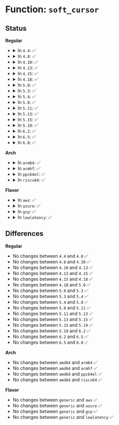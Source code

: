 # Function: <code>soft_cursor</code>

## Status
<b>Regular</b>
<ul>
<li>
<details>
<summary>In <code>4.4</code>: ✅</summary>

```c
int soft_cursor(struct fb_info *info, struct fb_cursor *cursor);
```

**Collision:** Unique Global

**Inline:** No

**Transformation:** False

**Instances:**

```
In drivers/video/console/softcursor.c (ffffffff814670d0)
Location: drivers/video/console/softcursor.c:22
Inline: False
Direct callers:
  - drivers/video/console/bitblit.c:bit_cursor
  - drivers/video/console/fbcon_cw.c:cw_cursor
  - drivers/video/console/fbcon_ud.c:ud_cursor
  - drivers/video/console/fbcon_ccw.c:ccw_cursor
```
**Symbols:**

```
ffffffff814670d0-ffffffff814672f4: soft_cursor (STB_GLOBAL)
```
</details>
</li>
<li>
<details>
<summary>In <code>4.8</code>: ✅</summary>

```c
int soft_cursor(struct fb_info *info, struct fb_cursor *cursor);
```

**Collision:** Unique Global

**Inline:** No

**Transformation:** False

**Instances:**

```
In drivers/video/console/softcursor.c (ffffffff814b53e0)
Location: drivers/video/console/softcursor.c:22
Inline: False
Direct callers:
  - drivers/video/console/bitblit.c:bit_cursor
  - drivers/video/console/fbcon_cw.c:cw_cursor
  - drivers/video/console/fbcon_ud.c:ud_cursor
  - drivers/video/console/fbcon_ccw.c:ccw_cursor
```
**Symbols:**

```
ffffffff814b53e0-ffffffff814b560a: soft_cursor (STB_GLOBAL)
```
</details>
</li>
<li>
<details>
<summary>In <code>4.10</code>: ✅</summary>

```c
int soft_cursor(struct fb_info *info, struct fb_cursor *cursor);
```

**Collision:** Unique Global

**Inline:** No

**Transformation:** False

**Instances:**

```
In drivers/video/console/softcursor.c (ffffffff814d7410)
Location: drivers/video/console/softcursor.c:22
Inline: False
Direct callers:
  - drivers/video/console/bitblit.c:bit_cursor
  - drivers/video/console/fbcon_cw.c:cw_cursor
  - drivers/video/console/fbcon_ud.c:ud_cursor
  - drivers/video/console/fbcon_ccw.c:ccw_cursor
```
**Symbols:**

```
ffffffff814d7410-ffffffff814d763a: soft_cursor (STB_GLOBAL)
```
</details>
</li>
<li>
<details>
<summary>In <code>4.13</code>: ✅</summary>

```c
int soft_cursor(struct fb_info *info, struct fb_cursor *cursor);
```

**Collision:** Unique Global

**Inline:** No

**Transformation:** False

**Instances:**

```
In drivers/video/console/softcursor.c (ffffffff814e30b0)
Location: drivers/video/console/softcursor.c:22
Inline: False
Direct callers:
  - drivers/video/console/bitblit.c:bit_cursor
  - drivers/video/console/fbcon_cw.c:cw_cursor
  - drivers/video/console/fbcon_ud.c:ud_cursor
  - drivers/video/console/fbcon_ccw.c:ccw_cursor
```
**Symbols:**

```
ffffffff814e30b0-ffffffff814e32d4: soft_cursor (STB_GLOBAL)
```
</details>
</li>
<li>
<details>
<summary>In <code>4.15</code>: ✅</summary>

```c
int soft_cursor(struct fb_info *info, struct fb_cursor *cursor);
```

**Collision:** Unique Global

**Inline:** No

**Transformation:** False

**Instances:**

```
In drivers/video/fbdev/core/softcursor.c (ffffffff8152c1c0)
Location: drivers/video/fbdev/core/softcursor.c:22
Inline: False
Direct callers:
  - drivers/video/fbdev/core/bitblit.c:bit_cursor
  - drivers/video/fbdev/core/fbcon_cw.c:cw_cursor
  - drivers/video/fbdev/core/fbcon_ud.c:ud_cursor
  - drivers/video/fbdev/core/fbcon_ccw.c:ccw_cursor
```
**Symbols:**

```
ffffffff8152c1c0-ffffffff8152c3ee: soft_cursor (STB_GLOBAL)
```
</details>
</li>
<li>
<details>
<summary>In <code>4.18</code>: ✅</summary>

```c
int soft_cursor(struct fb_info *info, struct fb_cursor *cursor);
```

**Collision:** Unique Global

**Inline:** No

**Transformation:** False

**Instances:**

```
In drivers/video/fbdev/core/softcursor.c (ffffffff81561e00)
Location: drivers/video/fbdev/core/softcursor.c:22
Inline: False
Direct callers:
  - drivers/video/fbdev/core/bitblit.c:bit_cursor
  - drivers/video/fbdev/core/fbcon_cw.c:cw_cursor
  - drivers/video/fbdev/core/fbcon_ud.c:ud_cursor
  - drivers/video/fbdev/core/fbcon_ccw.c:ccw_cursor
```
**Symbols:**

```
ffffffff81561e00-ffffffff8156201d: soft_cursor (STB_GLOBAL)
```
</details>
</li>
<li>
<details>
<summary>In <code>5.0</code>: ✅</summary>

```c
int soft_cursor(struct fb_info *info, struct fb_cursor *cursor);
```

**Collision:** Unique Global

**Inline:** No

**Transformation:** False

**Instances:**

```
In drivers/video/fbdev/core/softcursor.c (ffffffff81579830)
Location: drivers/video/fbdev/core/softcursor.c:22
Inline: False
Direct callers:
  - drivers/video/fbdev/core/bitblit.c:bit_cursor
  - drivers/video/fbdev/core/fbcon_cw.c:cw_cursor
  - drivers/video/fbdev/core/fbcon_ud.c:ud_cursor
  - drivers/video/fbdev/core/fbcon_ccw.c:ccw_cursor
```
**Symbols:**

```
ffffffff81579830-ffffffff81579a4d: soft_cursor (STB_GLOBAL)
```
</details>
</li>
<li>
<details>
<summary>In <code>5.3</code>: ✅</summary>

```c
int soft_cursor(struct fb_info *info, struct fb_cursor *cursor);
```

**Collision:** Unique Global

**Inline:** No

**Transformation:** False

**Instances:**

```
In drivers/video/fbdev/core/softcursor.c (ffffffff815a9d60)
Location: drivers/video/fbdev/core/softcursor.c:22
Inline: False
Direct callers:
  - drivers/video/fbdev/core/bitblit.c:bit_cursor
  - drivers/video/fbdev/core/fbcon_cw.c:cw_cursor
  - drivers/video/fbdev/core/fbcon_ud.c:ud_cursor
  - drivers/video/fbdev/core/fbcon_ccw.c:ccw_cursor
```
**Symbols:**

```
ffffffff815a9d60-ffffffff815a9fa8: soft_cursor (STB_GLOBAL)
```
</details>
</li>
<li>
<details>
<summary>In <code>5.4</code>: ✅</summary>

```c
int soft_cursor(struct fb_info *info, struct fb_cursor *cursor);
```

**Collision:** Unique Global

**Inline:** No

**Transformation:** False

**Instances:**

```
In drivers/video/fbdev/core/softcursor.c (ffffffff815cace0)
Location: drivers/video/fbdev/core/softcursor.c:22
Inline: False
Direct callers:
  - drivers/video/fbdev/core/bitblit.c:bit_cursor
  - drivers/video/fbdev/core/fbcon_cw.c:cw_cursor
  - drivers/video/fbdev/core/fbcon_ud.c:ud_cursor
  - drivers/video/fbdev/core/fbcon_ccw.c:ccw_cursor
```
**Symbols:**

```
ffffffff815cace0-ffffffff815caf28: soft_cursor (STB_GLOBAL)
```
</details>
</li>
<li>
<details>
<summary>In <code>5.8</code>: ✅</summary>

```c
int soft_cursor(struct fb_info *info, struct fb_cursor *cursor);
```

**Collision:** Unique Global

**Inline:** No

**Transformation:** False

**Instances:**

```
In drivers/video/fbdev/core/softcursor.c (ffffffff816745e0)
Location: drivers/video/fbdev/core/softcursor.c:22
Inline: False
Direct callers:
  - drivers/video/fbdev/core/bitblit.c:bit_cursor
  - drivers/video/fbdev/core/fbcon_cw.c:cw_cursor
  - drivers/video/fbdev/core/fbcon_ud.c:ud_cursor
  - drivers/video/fbdev/core/fbcon_ccw.c:ccw_cursor
```
**Symbols:**

```
ffffffff816745e0-ffffffff8167481e: soft_cursor (STB_GLOBAL)
```
</details>
</li>
<li>
<details>
<summary>In <code>5.11</code>: ✅</summary>

```c
int soft_cursor(struct fb_info *info, struct fb_cursor *cursor);
```

**Collision:** Unique Global

**Inline:** No

**Transformation:** False

**Instances:**

```
In drivers/video/fbdev/core/softcursor.c (ffffffff81694740)
Location: drivers/video/fbdev/core/softcursor.c:22
Inline: False
Direct callers:
  - drivers/video/fbdev/core/bitblit.c:bit_cursor
  - drivers/video/fbdev/core/fbcon_cw.c:cw_cursor
  - drivers/video/fbdev/core/fbcon_ud.c:ud_cursor
  - drivers/video/fbdev/core/fbcon_ccw.c:ccw_cursor
```
**Symbols:**

```
ffffffff81694740-ffffffff8169497e: soft_cursor (STB_GLOBAL)
```
</details>
</li>
<li>
<details>
<summary>In <code>5.13</code>: ✅</summary>

```c
int soft_cursor(struct fb_info *info, struct fb_cursor *cursor);
```

**Collision:** Unique Global

**Inline:** No

**Transformation:** False

**Instances:**

```
In drivers/video/fbdev/core/softcursor.c (ffffffff81677510)
Location: drivers/video/fbdev/core/softcursor.c:22
Inline: False
Direct callers:
  - drivers/video/fbdev/core/bitblit.c:bit_cursor
  - drivers/video/fbdev/core/fbcon_cw.c:cw_cursor
  - drivers/video/fbdev/core/fbcon_ud.c:ud_cursor
  - drivers/video/fbdev/core/fbcon_ccw.c:ccw_cursor
```
**Symbols:**

```
ffffffff81677510-ffffffff8167774f: soft_cursor (STB_GLOBAL)
```
</details>
</li>
<li>
<details>
<summary>In <code>5.15</code>: ✅</summary>

```c
int soft_cursor(struct fb_info *info, struct fb_cursor *cursor);
```

**Collision:** Unique Global

**Inline:** No

**Transformation:** False

**Instances:**

```
In drivers/video/fbdev/core/softcursor.c (ffffffff816ec390)
Location: drivers/video/fbdev/core/softcursor.c:22
Inline: False
Direct callers:
  - drivers/video/fbdev/core/bitblit.c:bit_cursor
  - drivers/video/fbdev/core/fbcon_cw.c:cw_cursor
  - drivers/video/fbdev/core/fbcon_ud.c:ud_cursor
  - drivers/video/fbdev/core/fbcon_ccw.c:ccw_cursor
```
**Symbols:**

```
ffffffff816ec390-ffffffff816ec5cf: soft_cursor (STB_GLOBAL)
```
</details>
</li>
<li>
<details>
<summary>In <code>5.19</code>: ✅</summary>

```c
int soft_cursor(struct fb_info *info, struct fb_cursor *cursor);
```

**Collision:** Unique Global

**Inline:** No

**Transformation:** False

**Instances:**

```
In drivers/video/fbdev/core/softcursor.c (ffffffff81817870)
Location: drivers/video/fbdev/core/softcursor.c:22
Inline: False
Direct callers:
  - drivers/video/fbdev/core/bitblit.c:bit_cursor
  - drivers/video/fbdev/core/fbcon_cw.c:cw_cursor
  - drivers/video/fbdev/core/fbcon_ud.c:ud_cursor
  - drivers/video/fbdev/core/fbcon_ccw.c:ccw_cursor
```
**Symbols:**

```
ffffffff81817870-ffffffff81817aa9: soft_cursor (STB_GLOBAL)
```
</details>
</li>
<li>
<details>
<summary>In <code>6.2</code>: ✅</summary>

```c
int soft_cursor(struct fb_info *info, struct fb_cursor *cursor);
```

**Collision:** Unique Global

**Inline:** No

**Transformation:** False

**Instances:**

```
In drivers/video/fbdev/core/softcursor.c (ffffffff81946bb0)
Location: drivers/video/fbdev/core/softcursor.c:22
Inline: False
Direct callers:
  - drivers/video/fbdev/core/bitblit.c:bit_cursor
  - drivers/video/fbdev/core/fbcon_cw.c:cw_cursor
  - drivers/video/fbdev/core/fbcon_ud.c:ud_cursor
  - drivers/video/fbdev/core/fbcon_ccw.c:ccw_cursor
```
**Symbols:**

```
ffffffff81946bb0-ffffffff81946de7: soft_cursor (STB_GLOBAL)
```
</details>
</li>
<li>
<details>
<summary>In <code>6.5</code>: ✅</summary>

```c
int soft_cursor(struct fb_info *info, struct fb_cursor *cursor);
```

**Collision:** Unique Global

**Inline:** No

**Transformation:** False

**Instances:**

```
In drivers/video/fbdev/core/softcursor.c (ffffffff8198b220)
Location: drivers/video/fbdev/core/softcursor.c:22
Inline: False
Direct callers:
  - drivers/video/fbdev/core/bitblit.c:bit_cursor
  - drivers/video/fbdev/core/fbcon_cw.c:cw_cursor
  - drivers/video/fbdev/core/fbcon_ud.c:ud_cursor
  - drivers/video/fbdev/core/fbcon_ccw.c:ccw_cursor
```
**Symbols:**

```
ffffffff8198b220-ffffffff8198b457: soft_cursor (STB_GLOBAL)
```
</details>
</li>
<li>
<details>
<summary>In <code>6.8</code>: ✅</summary>

```c
int soft_cursor(struct fb_info *info, struct fb_cursor *cursor);
```

**Collision:** Unique Global

**Inline:** No

**Transformation:** False

**Instances:**

```
In drivers/video/fbdev/core/softcursor.c (ffffffff819d5140)
Location: drivers/video/fbdev/core/softcursor.c:22
Inline: False
Direct callers:
  - drivers/video/fbdev/core/bitblit.c:bit_cursor
  - drivers/video/fbdev/core/fbcon_cw.c:cw_cursor
  - drivers/video/fbdev/core/fbcon_ud.c:ud_cursor
  - drivers/video/fbdev/core/fbcon_ccw.c:ccw_cursor
```
**Symbols:**

```
ffffffff819d5140-ffffffff819d5377: soft_cursor (STB_GLOBAL)
```
</details>
</li>
</ul>
<b>Arch</b>
<ul>
<li>
<details>
<summary>In <code>arm64</code>: ✅</summary>

```c
int soft_cursor(struct fb_info *info, struct fb_cursor *cursor);
```

**Collision:** Unique Global

**Inline:** No

**Transformation:** False

**Instances:**

```
In drivers/video/fbdev/core/softcursor.c (ffff800010754088)
Location: drivers/video/fbdev/core/softcursor.c:22
Inline: False
Direct callers:
  - drivers/video/fbdev/core/bitblit.c:bit_cursor
  - drivers/video/fbdev/core/fbcon_cw.c:cw_cursor
  - drivers/video/fbdev/core/fbcon_ud.c:ud_cursor
  - drivers/video/fbdev/core/fbcon_ccw.c:ccw_cursor
```
**Symbols:**

```
ffff800010754088-ffff800010754280: soft_cursor (STB_GLOBAL)
```
</details>
</li>
<li>
<details>
<summary>In <code>armhf</code>: ✅</summary>

```c
int soft_cursor(struct fb_info *info, struct fb_cursor *cursor);
```

**Collision:** Unique Global

**Inline:** No

**Transformation:** False

**Instances:**

```
In drivers/video/fbdev/core/softcursor.c (c08d67f4)
Location: drivers/video/fbdev/core/softcursor.c:22
Inline: False
Direct callers:
  - drivers/video/fbdev/core/bitblit.c:bit_cursor
  - drivers/video/fbdev/core/fbcon_cw.c:cw_cursor
  - drivers/video/fbdev/core/fbcon_ud.c:ud_cursor
  - drivers/video/fbdev/core/fbcon_ccw.c:ccw_cursor
```
**Symbols:**

```
c08d67f4-c08d6a00: soft_cursor (STB_GLOBAL)
```
</details>
</li>
<li>
<details>
<summary>In <code>ppc64el</code>: ✅</summary>

```c
int soft_cursor(struct fb_info *info, struct fb_cursor *cursor);
```

**Collision:** Unique Global

**Inline:** No

**Transformation:** False

**Instances:**

```
In drivers/video/fbdev/core/softcursor.c (c0000000008b84f0)
Location: drivers/video/fbdev/core/softcursor.c:22
Inline: False
Direct callers:
  - drivers/video/fbdev/core/bitblit.c:bit_cursor
  - drivers/video/fbdev/core/fbcon_cw.c:cw_cursor
  - drivers/video/fbdev/core/fbcon_ud.c:ud_cursor
  - drivers/video/fbdev/core/fbcon_ccw.c:ccw_cursor
```
**Symbols:**

```
c0000000008b84f0-c0000000008b8780: soft_cursor (STB_GLOBAL)
```
</details>
</li>
<li>
<details>
<summary>In <code>riscv64</code>: ✅</summary>

```c
int soft_cursor(struct fb_info *info, struct fb_cursor *cursor);
```

**Collision:** Unique Global

**Inline:** No

**Transformation:** False

**Instances:**

```
In drivers/video/fbdev/core/softcursor.c (ffffffe000500d14)
Location: drivers/video/fbdev/core/softcursor.c:22
Inline: False
Direct callers:
  - drivers/video/fbdev/core/bitblit.c:bit_cursor
  - drivers/video/fbdev/core/fbcon_cw.c:cw_cursor
  - drivers/video/fbdev/core/fbcon_ud.c:ud_cursor
  - drivers/video/fbdev/core/fbcon_ccw.c:ccw_cursor
```
**Symbols:**

```
ffffffe000500d14-ffffffe000500f0c: soft_cursor (STB_GLOBAL)
```
</details>
</li>
</ul>
<b>Flavor</b>
<ul>
<li>
<details>
<summary>In <code>aws</code>: ✅</summary>

```c
int soft_cursor(struct fb_info *info, struct fb_cursor *cursor);
```

**Collision:** Unique Global

**Inline:** No

**Transformation:** False

**Instances:**

```
In drivers/video/fbdev/core/softcursor.c (ffffffff815becf0)
Location: drivers/video/fbdev/core/softcursor.c:22
Inline: False
Direct callers:
  - drivers/video/fbdev/core/bitblit.c:bit_cursor
  - drivers/video/fbdev/core/fbcon_cw.c:cw_cursor
  - drivers/video/fbdev/core/fbcon_ud.c:ud_cursor
  - drivers/video/fbdev/core/fbcon_ccw.c:ccw_cursor
```
**Symbols:**

```
ffffffff815becf0-ffffffff815bef38: soft_cursor (STB_GLOBAL)
```
</details>
</li>
<li>
<details>
<summary>In <code>azure</code>: ✅</summary>

```c
int soft_cursor(struct fb_info *info, struct fb_cursor *cursor);
```

**Collision:** Unique Global

**Inline:** No

**Transformation:** False

**Instances:**

```
In drivers/video/fbdev/core/softcursor.c (ffffffff815adad0)
Location: drivers/video/fbdev/core/softcursor.c:22
Inline: False
Direct callers:
  - drivers/video/fbdev/core/bitblit.c:bit_cursor
  - drivers/video/fbdev/core/fbcon_cw.c:cw_cursor
  - drivers/video/fbdev/core/fbcon_ud.c:ud_cursor
  - drivers/video/fbdev/core/fbcon_ccw.c:ccw_cursor
```
**Symbols:**

```
ffffffff815adad0-ffffffff815add18: soft_cursor (STB_GLOBAL)
```
</details>
</li>
<li>
<details>
<summary>In <code>gcp</code>: ✅</summary>

```c
int soft_cursor(struct fb_info *info, struct fb_cursor *cursor);
```

**Collision:** Unique Global

**Inline:** No

**Transformation:** False

**Instances:**

```
In drivers/video/fbdev/core/softcursor.c (ffffffff815bf280)
Location: drivers/video/fbdev/core/softcursor.c:22
Inline: False
Direct callers:
  - drivers/video/fbdev/core/bitblit.c:bit_cursor
  - drivers/video/fbdev/core/fbcon_cw.c:cw_cursor
  - drivers/video/fbdev/core/fbcon_ud.c:ud_cursor
  - drivers/video/fbdev/core/fbcon_ccw.c:ccw_cursor
```
**Symbols:**

```
ffffffff815bf280-ffffffff815bf4c8: soft_cursor (STB_GLOBAL)
```
</details>
</li>
<li>
<details>
<summary>In <code>lowlatency</code>: ✅</summary>

```c
int soft_cursor(struct fb_info *info, struct fb_cursor *cursor);
```

**Collision:** Unique Global

**Inline:** No

**Transformation:** False

**Instances:**

```
In drivers/video/fbdev/core/softcursor.c (ffffffff815d8e20)
Location: drivers/video/fbdev/core/softcursor.c:22
Inline: False
Direct callers:
  - drivers/video/fbdev/core/bitblit.c:bit_cursor
  - drivers/video/fbdev/core/fbcon_cw.c:cw_cursor
  - drivers/video/fbdev/core/fbcon_ud.c:ud_cursor
  - drivers/video/fbdev/core/fbcon_ccw.c:ccw_cursor
```
**Symbols:**

```
ffffffff815d8e20-ffffffff815d9068: soft_cursor (STB_GLOBAL)
```
</details>
</li>
</ul>

## Differences
<b>Regular</b>
<ul>
<li>
No changes between <code>4.4</code> and <code>4.8</code> ✅
</li>
<li>
No changes between <code>4.8</code> and <code>4.10</code> ✅
</li>
<li>
No changes between <code>4.10</code> and <code>4.13</code> ✅
</li>
<li>
No changes between <code>4.13</code> and <code>4.15</code> ✅
</li>
<li>
No changes between <code>4.15</code> and <code>4.18</code> ✅
</li>
<li>
No changes between <code>4.18</code> and <code>5.0</code> ✅
</li>
<li>
No changes between <code>5.0</code> and <code>5.3</code> ✅
</li>
<li>
No changes between <code>5.3</code> and <code>5.4</code> ✅
</li>
<li>
No changes between <code>5.4</code> and <code>5.8</code> ✅
</li>
<li>
No changes between <code>5.8</code> and <code>5.11</code> ✅
</li>
<li>
No changes between <code>5.11</code> and <code>5.13</code> ✅
</li>
<li>
No changes between <code>5.13</code> and <code>5.15</code> ✅
</li>
<li>
No changes between <code>5.15</code> and <code>5.19</code> ✅
</li>
<li>
No changes between <code>5.19</code> and <code>6.2</code> ✅
</li>
<li>
No changes between <code>6.2</code> and <code>6.5</code> ✅
</li>
<li>
No changes between <code>6.5</code> and <code>6.8</code> ✅
</li>
</ul>
<b>Arch</b>
<ul>
<li>
No changes between <code>amd64</code> and <code>arm64</code> ✅
</li>
<li>
No changes between <code>amd64</code> and <code>armhf</code> ✅
</li>
<li>
No changes between <code>amd64</code> and <code>ppc64el</code> ✅
</li>
<li>
No changes between <code>amd64</code> and <code>riscv64</code> ✅
</li>
</ul>
<b>Flavor</b>
<ul>
<li>
No changes between <code>generic</code> and <code>aws</code> ✅
</li>
<li>
No changes between <code>generic</code> and <code>azure</code> ✅
</li>
<li>
No changes between <code>generic</code> and <code>gcp</code> ✅
</li>
<li>
No changes between <code>generic</code> and <code>lowlatency</code> ✅
</li>
</ul>
